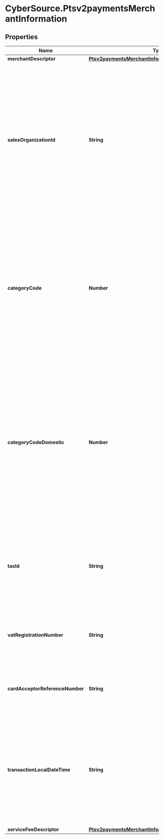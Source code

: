 # CyberSource.Ptsv2paymentsMerchantInformation

## Properties
Name | Type | Description | Notes
------------ | ------------- | ------------- | -------------
**merchantDescriptor** | [**Ptsv2paymentsMerchantInformationMerchantDescriptor**](Ptsv2paymentsMerchantInformationMerchantDescriptor.md) |  | [optional] 
**salesOrganizationId** | **String** | Company ID assigned to an independent sales organization. Get this value from Mastercard.  #### CyberSource through VisaNet The value for this field corresponds to the following data in the TC 33 capture file: - Record: CP01 TCR6 - Position: 106-116 - Field: Mastercard Independent Sales Organization ID  **Note** The TC 33 Capture file contains information about the purchases and refunds that a merchant submits to CyberSource. CyberSource through VisaNet creates the TC 33 Capture file at the end of the day and sends it to the merchant’s acquirer, who uses this information to facilitate end-of-day clearing processing with payment card companies.  For processor-specific information, see the &#x60;sales_organization_ID&#x60; field description in [Credit Card Services Using the SCMP API.](http://apps.cybersource.com/library/documentation/dev_guides/CC_Svcs_SCMP_API/html)  | [optional] 
**categoryCode** | **Number** | The value for this field is a four-digit number that the payment card industry uses to classify merchants into market segments. A payment card company assigned one or more of these values to your business when you started accepting the payment card company’s cards. When you do not include this field in your request, CyberSource uses the value in your CyberSource account.  For processor-specific information, see the &#x60;merchant_category_code&#x60; field description in [Credit Card Services Using the SCMP API.](http://apps.cybersource.com/library/documentation/dev_guides/CC_Svcs_SCMP_API/html)  #### CyberSource through VisaNet The value for this field corresponds to the following data in the TC 33 capture file5: - Record: CP01 TCR4 - Position: 150-153 - Field: Merchant Category Code  | [optional] 
**categoryCodeDomestic** | **Number** | Merchant category code for domestic transactions. The value for this field is a four-digit number that the payment card industry uses to classify merchants into market segments. A payment card company assigned one or more of these values to your business when you started accepting the payment card company’s cards. Including this field in a request for a domestic transaction might reduce interchange fees.  When you include this field in a request: - Do not include the &#x60;merchant_category_code&#x60; field. - The value for this field overrides the value in your CyberSource account.  This field is supported only for: - Domestic transactions with Mastercard in Spain. Domestic means that you and the cardholder are in the same country. - Merchants enrolled in the OmniPay Direct interchange program. - First Data Merchant Solutions (Europe) on OmniPay Direct.  | [optional] 
**taxId** | **String** | Your Cadastro Nacional da Pessoa Jurídica (CNPJ) number.  This field is supported only for BNDES transactions on CyberSource through VisaNet.  The value for this field corresponds to the following data in the TC 33 capture file5: - Record: CP07 TCR6 - Position: 40-59 - Field: BNDES Reference Field 1  For details, see &#x60;bill_merchant_tax_id&#x60; field description in the [Credit Card Services Using the SCMP API.](https://apps.cybersource.com/library/documentation/dev_guides/CC_Svcs_SCMP_API/html/wwhelp/wwhimpl/js/html/wwhelp.htm)  | [optional] 
**vatRegistrationNumber** | **String** | Your government-assigned tax identification number.  For CtV processors, the maximum length is 20.  For other processor-specific information, see the &#x60;merchant_vat_registration_number&#x60; field description in [Level II and Level III Processing Using the SCMP API.](http://apps.cybersource.com/library/documentation/dev_guides/Level_2_3_SCMP_API/html)  | [optional] 
**cardAcceptorReferenceNumber** | **String** | Reference number that facilitates card acceptor/corporation communication and record keeping.  For processor-specific information, see the &#x60;card_acceptor_ref_number&#x60; field description in [Level II and Level III Processing Using the SCMP API.](http://apps.cybersource.com/library/documentation/dev_guides/Level_2_3_SCMP_API/html)  | [optional] 
**transactionLocalDateTime** | **String** | Local date and time at your physical location. Include both the date and time in this field or leave it blank. This field is supported only for **CyberSource through VisaNet**.  For processor-specific information, see the &#x60;transaction_local_date_time&#x60; field description in [Credit Card Services Using the SCMP API.](http://apps.cybersource.com/library/documentation/dev_guides/CC_Svcs_SCMP_API/html)  Format: &#x60;YYYYMMDDhhmmss&#x60;, where:   - YYYY &#x3D; year  - MM &#x3D; month  - DD &#x3D; day  - hh &#x3D; hour  - mm &#x3D; minutes  - ss &#x3D; seconds   For processor-specific information, see the &#x60;transaction_local_date_time&#x60; field description in [Credit Card Services Using the SCMP API.](http://apps.cybersource.com/library/documentation/dev_guides/CC_Svcs_SCMP_API/html)  | [optional] 
**serviceFeeDescriptor** | [**Ptsv2paymentsMerchantInformationServiceFeeDescriptor**](Ptsv2paymentsMerchantInformationServiceFeeDescriptor.md) |  | [optional] 


